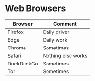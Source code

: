 # Web Browsers

|Browser|Comment|
|-|-|
|Firefox|Daily driver|
|Edge|Daily work|
|Chrome|Sometimes|
|Safari|Nothing else works|
|DuckDuckGo|Sometimes|
|Tor|Sometimes|